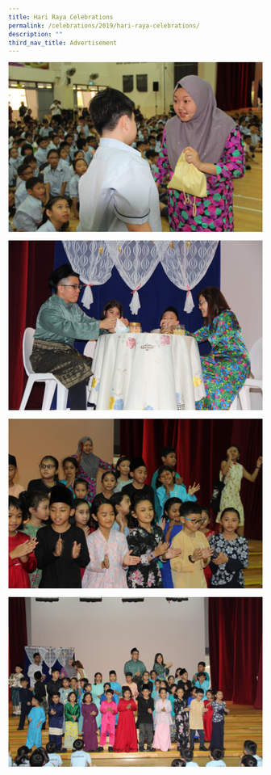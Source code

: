 ```yaml
---
title: Hari Raya Celebrations
permalink: /celebrations/2019/hari-raya-celebrations/
description: ""
third_nav_title: Advertisement
---
```

![Hari Raya Celebrations](/images/Celebrations/2019/Hari%20Raya/hr2019-1.jpg)

![Hari Raya Celebrations](/images/Celebrations/2019/Hari%20Raya/hr2019-2.jpg)

![Hari Raya Celebrations](/images/Celebrations/2019/Hari%20Raya/hr2019-3.jpg)

![Hari Raya Celebrations](/images/Celebrations/2019/Hari%20Raya/hr2019-4.jpg)